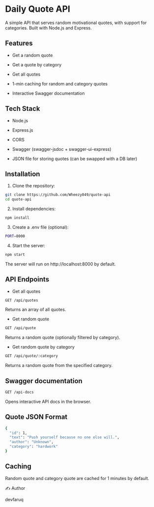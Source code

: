 # Daily Quote API

A simple API that serves random motivational quotes, with support for categories. Built with Node.js and Express.

## Features

- Get a random quote

- Get a quote by category

- Get all quotes

- 1-min caching for random and category quotes

- Interactive Swagger documentation

## Tech Stack

- Node.js

- Express.js

- CORS

- Swagger (swagger-jsdoc + swagger-ui-express)

- JSON file for storing quotes (can be swapped with a DB later)

## Installation

1. Clone the repository:
```bash
git clone https://github.com/Wheezy049/quote-api
cd quote-api
```

2. Install dependencies:
```bash
npm install
```

3. Create a .env file (optional):
```bash
PORT=8000
```

4. Start the server:
```bash
npm start
```

The server will run on http://localhost:8000 by default.

## API Endpoints

- Get all quotes
```bash
GET /api/quotes
```

Returns an array of all quotes.

- Get random quote
```bash
GET /api/quote
```

Returns a random quote (optionally filtered by category).

- Get random quote by category
```bash
GET /api/quote/:category
```

Returns a random quote from the specified category.

## Swagger documentation
```bash
GET /api-docs
```

Opens interactive API docs in the browser.

## Quote JSON Format
```bash
{
  "id": 1,
  "text": "Push yourself because no one else will.",
  "author": "Unknown",
  "category": "hardwork"
}
```

## Caching
Random quote and category quote are cached for 1 minutes by default.



✍️ Author

devfaruq